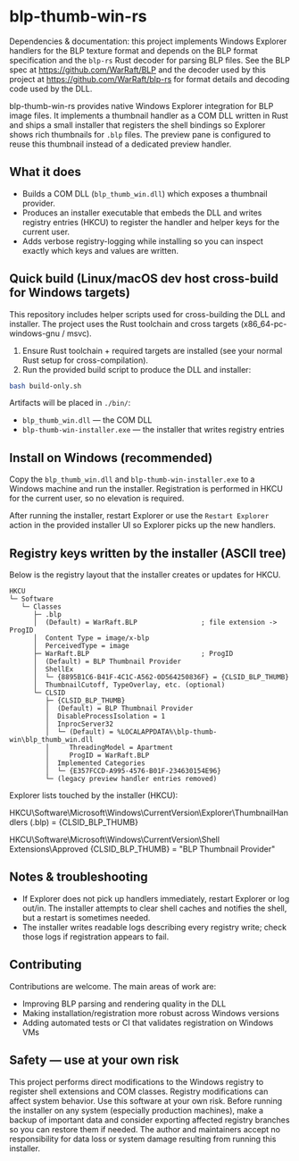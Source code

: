 # blp-thumb-win-rs

Dependencies & documentation: this project implements Windows Explorer handlers
for the BLP texture format and depends on the BLP format specification and the
`blp-rs` Rust decoder for parsing BLP files. See the BLP spec at
https://github.com/WarRaft/BLP and the decoder used by this project at
https://github.com/WarRaft/blp-rs for format details and decoding code used by
the DLL.

blp-thumb-win-rs provides native Windows Explorer integration for BLP image files.
It implements a thumbnail handler as a COM DLL written in Rust and ships a small
installer that registers the shell bindings so Explorer shows rich thumbnails for
`.blp` files. The preview pane is configured to reuse this thumbnail instead of a
dedicated preview handler.

## What it does

- Builds a COM DLL (`blp_thumb_win.dll`) which exposes a thumbnail provider.
- Produces an installer executable that embeds the DLL and writes registry
  entries (HKCU) to register the handler and helper keys for the current user.
- Adds verbose registry-logging while installing so you can inspect exactly which
  keys and values are written.

## Quick build (Linux/macOS dev host cross-build for Windows targets)

This repository includes helper scripts used for cross-building the DLL and
installer. The project uses the Rust toolchain and cross targets (x86_64-pc-windows-gnu / msvc).

1. Ensure Rust toolchain + required targets are installed (see your normal
   Rust setup for cross-compilation).
2. Run the provided build script to produce the DLL and installer:

```sh
bash build-only.sh
```

Artifacts will be placed in `./bin/`:
- `blp_thumb_win.dll` — the COM DLL
- `blp-thumb-win-installer.exe` — the installer that writes registry entries

## Install on Windows (recommended)

Copy the `blp_thumb_win.dll` and `blp-thumb-win-installer.exe` to a Windows machine
and run the installer. Registration is performed in HKCU for the current user, so
no elevation is required.

After running the installer, restart Explorer or use the `Restart Explorer`
action in the provided installer UI so Explorer picks up the new handlers.

## Registry keys written by the installer (ASCII tree)

Below is the registry layout that the installer creates or updates for HKCU.

```
HKCU
└─ Software
   └─ Classes
      ├─ .blp
      │  (Default) = WarRaft.BLP                ; file extension -> ProgID
      │  Content Type = image/x-blp
      │  PerceivedType = image
      ├─ WarRaft.BLP                            ; ProgID
      │  (Default) = BLP Thumbnail Provider
      │  ShellEx
      │  └─ {8895B1C6-B41F-4C1C-A562-0D564250836F} = {CLSID_BLP_THUMB}
      │  ThumbnailCutoff, TypeOverlay, etc. (optional)
      └─ CLSID
         ├─ {CLSID_BLP_THUMB}
         │  (Default) = BLP Thumbnail Provider
         │  DisableProcessIsolation = 1
         │  InprocServer32
         │  └─ (Default) = %LOCALAPPDATA%\blp-thumb-win\blp_thumb_win.dll
         │     ThreadingModel = Apartment
         │     ProgID = WarRaft.BLP
         │  Implemented Categories
         │  └─ {E357FCCD-A995-4576-B01F-234630154E96}
         └─ (legacy preview handler entries removed)
```

Explorer lists touched by the installer (HKCU):

HKCU\Software\Microsoft\Windows\CurrentVersion\Explorer\ThumbnailHandlers
   (.blp) = {CLSID_BLP_THUMB}

HKCU\Software\Microsoft\Windows\CurrentVersion\Shell Extensions\Approved
   {CLSID_BLP_THUMB} = "BLP Thumbnail Provider"

## Notes & troubleshooting

- If Explorer does not pick up handlers immediately, restart Explorer or
  log out/in. The installer attempts to clear shell caches and notifies the
  shell, but a restart is sometimes needed.
- The installer writes readable logs describing every registry write; check
  those logs if registration appears to fail.

## Contributing

Contributions are welcome. The main areas of work are:
- Improving BLP parsing and rendering quality in the DLL
- Making installation/registration more robust across Windows versions
- Adding automated tests or CI that validates registration on Windows VMs

## Safety — use at your own risk

This project performs direct modifications to the Windows registry to
register shell extensions and COM classes. Registry modifications can affect
system behavior. Use this software at your own risk. Before running the
installer on any system (especially production machines), make a backup of
important data and consider exporting affected registry branches so you can
restore them if needed. The author and maintainers accept no responsibility
for data loss or system damage resulting from running this installer.
